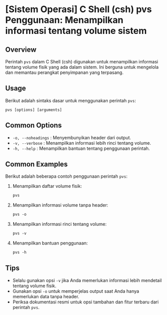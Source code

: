 # [Sistem Operasi] C Shell (csh) pvs Penggunaan: Menampilkan informasi tentang volume sistem

## Overview
Perintah `pvs` dalam C Shell (csh) digunakan untuk menampilkan informasi tentang volume fisik yang ada dalam sistem. Ini berguna untuk mengelola dan memantau perangkat penyimpanan yang terpasang.

## Usage
Berikut adalah sintaks dasar untuk menggunakan perintah `pvs`:

```
pvs [options] [arguments]
```

## Common Options
- `-o, --noheadings` : Menyembunyikan header dari output.
- `-v, --verbose` : Menampilkan informasi lebih rinci tentang volume.
- `-h, --help` : Menampilkan bantuan tentang penggunaan perintah.

## Common Examples
Berikut adalah beberapa contoh penggunaan perintah `pvs`:

1. Menampilkan daftar volume fisik:
   ```csh
   pvs
   ```

2. Menampilkan informasi volume tanpa header:
   ```csh
   pvs -o
   ```

3. Menampilkan informasi rinci tentang volume:
   ```csh
   pvs -v
   ```

4. Menampilkan bantuan penggunaan:
   ```csh
   pvs -h
   ```

## Tips
- Selalu gunakan opsi `-v` jika Anda memerlukan informasi lebih mendetail tentang volume fisik.
- Gunakan opsi `-o` untuk memperjelas output saat Anda hanya memerlukan data tanpa header.
- Periksa dokumentasi resmi untuk opsi tambahan dan fitur terbaru dari perintah `pvs`.